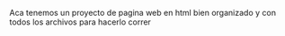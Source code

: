 Aca tenemos un proyecto de pagina web en html bien organizado y con todos los archivos para hacerlo correr
